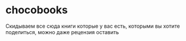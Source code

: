 # chocobooks
Скидываем все сюда книги которые у вас есть, которыми вы хотите поделиться, можно даже рецензия оставить
